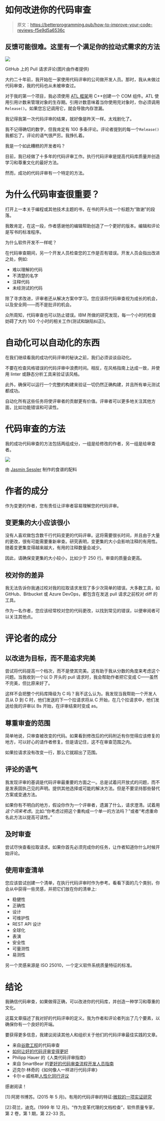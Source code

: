 # 如何改进你的代码审查

> 原文：<https://betterprogramming.pub/how-to-improve-your-code-reviews-f5e9d5a6536c>

## 反馈可能很难。这里有一个满足你的拉动式需求的方法

![](img/55790a7e5e28631c9b31db2607fb0ecb.png)

GitHub 上的 Pull 请求评论(图片由作者提供)

大约二十年前，我开始在一家使用代码评审的公司做开发人员。那时，我从未做过代码审查，我的代码也从未被审查过。

对于我的第一个项目，我必须使用 [ATL 框架](https://docs.microsoft.com/en-us/cpp/atl/active-template-library-atl-concepts?view=vs-2019)用 C++创建一个 COM 组件。ATL 使用引用计数来管理对象的生存期。引用计数意味着当你使用完对象时，你必须调用`Release()`。如果您忘记调用它，就会导致内存泄漏。

我记得我第一次代码评审的结果，就好像是昨天一样。太戏剧化了。

我不记得确切的数字，但我肯定有 100 多条评论。评论者提到的每一个`Release()`我都忘了。评论的语气很严厉。我挣扎着。

我是一个如此糟糕的开发者吗？

目前，我已经做了十多年的代码评审工作。执行代码评审是提高代码库质量并创造学习和尊重文化的最好方法。

然而，成功的代码评审有一个特定的方法。

# 为什么代码审查很重要？

打开上一本关于编程或其他技术主题的书，在书的开头找一个标题为“致谢”的段落。

我敢肯定，在这一段，作者感谢他的编辑帮助创造了一个更好的版本。编辑和评论是写书的标准程序。

为什么软件开发不一样呢？

在代码审查期间，另一个开发人员检查您的工作是否有错误。开发人员会指出改进之处，例如:

*   难以理解的代码
*   不清楚的名字
*   注释代码
*   未经测试的代码

除了寻求改进，评审者还从解决方案中学习。您应该将代码审查视为成长的机会，以及安全网——而不是批评的机会。

众所周知，代码审查也可以防止错误。IBM 所做的研究发现，每一个小时的检查妨碍了大约 100 个小时的相关工作(测试和缺陷纠正)。

# 自动化可以自动化的东西

在我们继续看我的成功代码评审的秘诀之前，我们必须谈谈自动化。

不要在检查风格错误的代码评审中浪费时间。相反，在风格指南上达成一致，并使用 linter 或静态分析工具来验证该风格。

此外，确保可以运行一个完整的构建来验证一切仍然正确构建，并且所有单元测试都成功。

自动化所有这些任务将使评审者的贡献更有价值。评审者可以更多地关注其他方面，比如功能错误和可读性。

# 代码审查的方法

我的成功代码审查的方法包括两组成分，一组是给修改的作者，另一组是给审查者。

![](img/5bc9b6c37f3fa2145700fa2f905b0d4c.png)

由 [Jasmin Sessler](https://unsplash.com/@open_photo_js?utm_source=medium&utm_medium=referral) 制作的食谱的配料

# 作者的成分

作为变更的作者，您有责任让评审者容易理解您的代码评审。

## 变更集的大小应该很小

没有人喜欢做包含数千行代码变更的代码评审。这将需要很长时间，并且由于大量的更改，很有可能需要重新审查。研究表明，变更集的大小会影响注释的有用性。随着变更集变得越来越大，有用的注释数量会减少。

因此，请确保变更集的大小较小，比如少于 250 行。审查的质量会更高。

## 校对你的差异

我无法告诉你我通过校对我的拉取请求发现了多少次简单的错误。大多数工具，如 GitHub、Bitbucket 或 Azure DevOps，都包含在发送 pull 请求之前校对 diff 的工具。

作为一名作者，您应该经常校对您的代码更改，以找到常见的错误，以便审阅者可以关注其他点。

# 评论者的成分

## 以改进为目标，而不是追求完美

尝试将代码提高一个档次，而不是使其完美。这有助于我从分数的角度来考虑这个问题。当我收到一个以 D 开头的 pull 请求时，我会帮助作者把它变成 C——虽然不完美，但比原来好了。

这样不会把整个代码库降级为 C 吗？我不这么认为。我发现当我帮助一个开发人员从 D 到 C 时，他们发送的下一个拉请求将从 C 开始，在几个拉请求中，他们发送给我的评审以 Bs 开始，在评审结束时变成 as。

## 尊重审查的范围

简单地说，只审查被改变的代码。如果看到修改后的代码附近有你觉得应该修复的地方，可以好心的请作者修复。但是请记住，这不在审查范围之内。

如果拉请求没有改变一行，那么它就超出了范围。

## 评论的语气

我发现评审的基调是代码评审最重要的方面之一。总是试着问开放式的问题，而不是发表固执己见的声明。提供其他选择或可能的解决方法。但是不要坚持那些替代方案或变通方法。

如果你有不明白的地方，假设你作为一个评审者，遗漏了什么，请求澄清。试着用*这个词来考虑*。比如:“你考虑过把这个重构成一个单一的方法吗？”或者“考虑重命名此方法以提高可读性。”

## 及时审查

尝试尽快查看拉取请求。如果你首先必须完成你的任务，让作者知道你什么时候开始评论。

## 使用审查清单

您应该尝试创建一个清单，在执行代码评审时作为参考。看看下面的几个类别，你会从中获得一些灵感，并把它们放在你的清单上:

*   稳健性
*   正确性
*   设计
*   可维护性
*   REST API 设计
*   全球化
*   表演
*   安全性
*   可量测性
*   易测性

另一个灵感来源是 ISO 25010，一个定义软件系统质量特征的标准。

# 结论

我确信代码审查，如果做得正确，可以改进你的代码库，并创造一种学习和尊重的文化。

这篇文章描述了我对好的代码评审的定义。我为作者和评论者列出了几个要素，以确保你有一个良好的开端。

要获得更多信息，我建议阅读其他人和组织关于他们的代码评审最佳实践的文章。

*   来自[谷歌工程](https://google.github.io/eng-practices/review/reviewer/)的代码审查
*   [如何让好的代码评审变得更好](https://stackoverflow.blog/author/gorosz/)
*   Philipp Hauer 的《人类代码评审指南》
*   来自 SmartBear 的[更好的代码审查流程开发人员指南](https://smartbear.com/learn/code-review/guide-to-code-review-process/)
*   迈克尔·林奇的《如何像人一样进行代码评审》
*   卡尔·e·威格斯[人性化同行评议](https://www.processimpact.com/articles/humanizing_reviews.pdf)

感谢阅读！

[1]:阿房书博苏。(2015 年 5 月)。有用的代码评审的特征:[微软的一项实证研究](https://www.microsoft.com/en-us/research/wp-content/uploads/2016/02/bosu2015useful.pdf)

[2]:荷兰，迪克。(1999 年 12 月)。“作为变革代理的文档检查”，软件质量专家，第 2 卷，第 1 期，第 22-33 页。